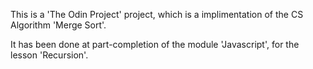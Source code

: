 This is a 'The Odin Project' project, which is a implimentation of the CS Algorithm 'Merge Sort'.

It has been done at part-completion of the module 'Javascript', for the lesson 'Recursion'.